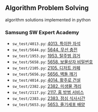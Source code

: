 ## Algorithm Problem Solving

algorithm solutions implemented in python

### Samsung SW Expert Academy
* `sw_test/4013.py`: <a href="https://swexpertacademy.com/main/code/problem/problemDetail.do?contestProbId=AWIeV9sKkcoDFAVH">
  4013. 특이한 자석</a>
* `sw_test/5644.py`: <a href="https://swexpertacademy.com/main/code/problem/problemDetail.do?contestProbId=AWXRDL1aeugDFAUo">
  5644. 무선 충전</a>
* `sw_test/1953.py`: <a href="https://swexpertacademy.com/main/code/problem/problemDetail.do?contestProbId=AV5PpLlKAQ4DFAUq">
  1953. 탈주범 검거</a>
* `sw_test/5658.py`: <a href="https://swexpertacademy.com/main/code/problem/problemDetail.do?contestProbId=AWXRUN9KfZ8DFAUo">
  5658. 보물상자 비밀번호</a>
* `sw_test/2105.py`: <a href="https://swexpertacademy.com/main/code/problem/problemDetail.do?contestProbId=AV5VwAr6APYDFAWu">
  2105. 디저트 카페</a>
* `sw_test/5656.py`: <a href="https://swexpertacademy.com/main/code/problem/problemDetail.do?contestProbId=AWXRQm6qfL0DFAUo">
  5656. 벽돌 깨기</a>
* `sw_test/4014.py`: <a href="https://swexpertacademy.com/main/code/problem/problemDetail.do?contestProbId=AWIeW7FakkUDFAVH">
  4014. 활주로 건설</a>
* `sw_test/2382.py`: <a href="https://swexpertacademy.com/main/code/problem/problemDetail.do?contestProbId=AV597vbqAH0DFAVl">
  2382. 미생물 격리</a>
* `sw_test/2117.py`: <a href="https://swexpertacademy.com/main/code/problem/problemDetail.do?contestProbId=AV5V61LqAf8DFAWu">
  2117. 홈 방범 서비스</a>
* `sw_test/2383.py`: <a href="https://swexpertacademy.com/main/code/problem/problemDetail.do?contestProbId=AV5-BEE6AK0DFAVl">
  2383. 점심 식사시간</a>
* `sw_test/5653.py`: <a href="https://swexpertacademy.com/main/code/problem/problemDetail.do?contestProbId=AWXRJ8EKe48DFAUo">
  5653. 줄기세포 배양</a>